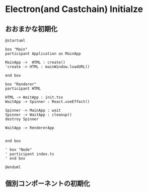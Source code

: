 # Electron(and Castchain) Initialze

## おおまかな初期化

```plantuml
@startuml

box "Main"
participant Application as MainApp

MainApp ->  HTML : create()
'create -> HTML : mainWindow.loadURL()

end box

box "Renderer"
participant HTML

HTML -> WaitApp : init.tsx
WaitApp -> Spinner : React.useEffect()

Spinner -> MainApp : wait
Spinner -> WaitApp : cleanup()
destroy Spinner

WaitApp -> RendererApp


end box

' box "Node"
' participant index.ts
' end box

@enduml
```

## 個別コンポーネントの初期化
